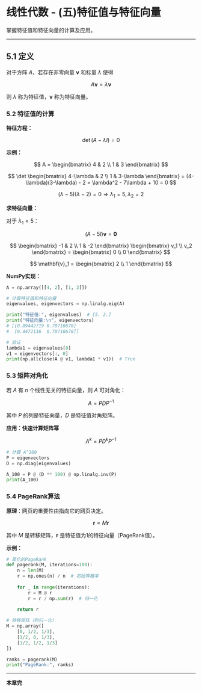 # 线性代数 - (五)特征值与特征向量

掌握特征值和特征向量的计算及应用。

---

## 5.1 定义

对于方阵 $A$，若存在非零向量 $\mathbf{v}$ 和标量 $\lambda$ 使得

$$
A\mathbf{v} = \lambda \mathbf{v}
$$

则 $\lambda$ 称为特征值，$\mathbf{v}$ 称为特征向量。

### 5.2 特征值的计算

**特征方程：**

$$
\det(A - \lambda I) = 0
$$

**示例：**

$$
A = \begin{bmatrix} 4 & 2 \\ 1 & 3 \end{bmatrix}
$$

$$
\det \begin{bmatrix} 4-\lambda & 2 \\ 1 & 3-\lambda \end{bmatrix} = (4-\lambda)(3-\lambda) - 2 = \lambda^2 - 7\lambda + 10 = 0
$$

$$
(\lambda - 5)(\lambda - 2) = 0 \Rightarrow \lambda_1 = 5, \lambda_2 = 2
$$

**求特征向量：**

对于 $\lambda_1 = 5$：

$$
(A - 5I)\mathbf{v} = \mathbf{0}
$$

$$
\begin{bmatrix} -1 & 2 \\ 1 & -2 \end{bmatrix} \begin{bmatrix} v_1 \\ v_2 \end{bmatrix} = \begin{bmatrix} 0 \\ 0 \end{bmatrix}
$$

$$
\mathbf{v}_1 = \begin{bmatrix} 2 \\ 1 \end{bmatrix}
$$

**NumPy实现：**

```python
A = np.array([[4, 2], [1, 3]])

# 计算特征值和特征向量
eigenvalues, eigenvectors = np.linalg.eig(A)

print("特征值:", eigenvalues)  # [5. 2.]
print("特征向量:\n", eigenvectors)
# [[0.89442719 0.70710678]
#  [0.4472136  0.70710678]]

# 验证
lambda1 = eigenvalues[0]
v1 = eigenvectors[:, 0]
print(np.allclose(A @ v1, lambda1 * v1))  # True
```

### 5.3 矩阵对角化

若 $A$ 有 $n$ 个线性无关的特征向量，则 $A$ 可对角化：

$$
A = P D P^{-1}
$$

其中 $P$ 的列是特征向量，$D$ 是特征值对角矩阵。

**应用：快速计算矩阵幂**

$$
A^k = P D^k P^{-1}
$$

```python
# 计算 A^100
P = eigenvectors
D = np.diag(eigenvalues)

A_100 = P @ (D ** 100) @ np.linalg.inv(P)
print(A_100)
```

### 5.4 PageRank算法

**原理**：网页的重要性由指向它的网页决定。

$$
\mathbf{r} = M \mathbf{r}
$$

其中 $M$ 是转移矩阵，$\mathbf{r}$ 是特征值为1的特征向量（PageRank值）。

**示例：**

```python
# 简化的PageRank
def pagerank(M, iterations=100):
    n = len(M)
    r = np.ones(n) / n  # 初始等概率
    
    for _ in range(iterations):
        r = M @ r
        r = r / np.sum(r)  # 归一化
    
    return r

# 转移矩阵（列归一化）
M = np.array([
    [0, 1/2, 1/3],
    [1/2, 0, 1/3],
    [1/2, 1/2, 1/3]
])

ranks = pagerank(M)
print("PageRank:", ranks)
```

---

**本章完**

